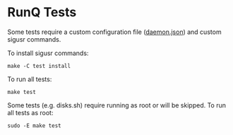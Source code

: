# RunQ Tests

Some tests require a custom configuration file ([daemon.json](testdata/daemon.json))
and custom sigusr commands.

To install sigusr commands:
```
make -C test install
```

To run all tests:
```
make test
```

Some tests (e.g. disks.sh) require running as root or will be skipped.
To run all tests as root:
```
sudo -E make test
```

